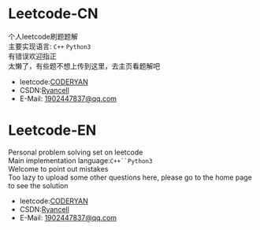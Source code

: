 # Leetcode-CN
个人leetcode刷题题解  
主要实现语言: `C++` `Python3`  
有错误欢迎指正  
太懒了，有些题不想上传到这里，去主页看题解吧  
- leetcode:[CODERYAN](https://leetcode-cn.com/u/roycec/)  
- CSDN:[Ryancell](https://blog.csdn.net/weixin_51966728?spm=1001.2014.3001.5343)  
- E-Mail: 1902447837@qq.com


# Leetcode-EN
Personal problem solving set on leetcode  
Main implementation language:`C++``Python3`  
Welcome to point out mistakes  
Too lazy to upload some other questions here, please go to the home page to see the solution  
- leetcode:[CODERYAN](https://leetcode-cn.com/u/roycec/)   
- CSDN:[Ryancell](https://blog.csdn.net/weixin_51966728?spm=1001.2014.3001.5343)    
- E-Mail: 1902447837@qq.com
